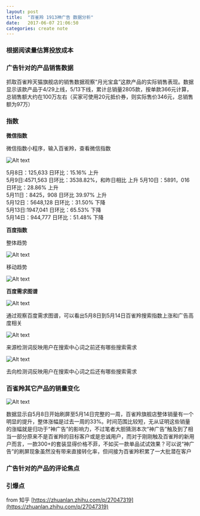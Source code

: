 ```yaml
---
layout: post
title:  "百雀羚 1913神广告 数据分析"
date:   2017-06-07 21:06:50
categories: create note
---
```


### 根据阅读量估算投放成本

### 广告针对的产品销售数据  

抓取百雀羚天猫旗舰店的销售数据观察“月光宝盒”这款产品的实际销售表现。数据显示该款产品于4/29上线，5/13下线，累计总销量2805款，按单款366元计算，总销售额大约在100万左右（买家可使用20元抵价券，则实际售价346元，总销售额为97万）  

### 指数

**微信指数**  

微信指数小程序，输入百雀羚，查看微信指数  

![Alt text](/image/百雀羚微信指数.jpg "百雀羚微信指数")

5月8日：125,633 日环比：15.16% 上升  
5月9日:4571,563 日环比：3538.82%，和昨日相比 上升 
5月10日：5891，016 日环比：28.86% 上升   
5月11日：8425，908 日环比 39.97% 上升  
5月12日：5648,128 日环比：31.50% 下降  
5月13日:1947,041 日环比：65.53% 下降  
5月14日：944,777 日环比：51.48% 下降  

**百度指数**  

整体趋势  

![Alt text](/image/百雀羚百度指数整体趋势.jpg "百雀羚百度指数整体趋势")

移动趋势  

![Alt text](/image/百雀羚百度指数整体趋势.jpg "百雀羚百度指数整体趋势")

**百度需求图谱**  

![Alt text](/image/5月8日到5月14日百雀羚需求图谱.jpg "百雀羚百度需求图谱")

通过观察百度需求图谱，可以看出5月8日到5月14日百雀羚搜索指数上涨和广告高度相关  

![Alt text](/image/5月8日到5月14日来源检测词.jpg "5月8日到5月14日来源检测词")

来源检测词反映用户在搜索中心词之前还有哪些搜索需求  

![Alt text](/image/5月8日到5月14日去向检测词.jpg "5月8日到5月14日去向检测词")

去向检测词反映用户在搜索中心词之后还有哪些搜索需求    

### 百雀羚其它产品的销量变化  

![Alt text](/image/百雀羚其它产品销量变化.jpg "百雀羚其它产品销量变化")

数据显示自5月8日开始刷屏至5月14日完整的一周，百雀羚旗舰店整体销量有一个明显的提升，整体涨幅是过去一周的33%。时间范围比较短，无从证明这些销量的涨幅就是归功于“神广告”的影响力，不过笔者大胆猜测本次“神广告”触及到了相当一部分原来不是百雀羚的目标客户或是忠诚用户，而对于刚刚触及百雀羚的新用户而言，一款300+的套装显得价格不菲，不如买一款单品试试效果？可以说“神广告”的刷屏现象虽然没有带来直接转化率，但间接为百雀羚积累了一大批潜在客户  

### 广告针对的产品的评论焦点  

### 引爆点  

from 知乎 [https://zhuanlan.zhihu.com/p/27047319](https://zhuanlan.zhihu.com/p/27047319)

